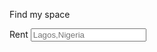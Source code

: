 Find my space
<form>
                <label for="Rent">Rent<i class="fa-solid fa-chevron-down fa-beat-fade" id="chevron-icon"></i></label>
                <input type="search" name="search" placeholder="Lagos,Nigeria" id="sear-form">
                <i class="fa-solid fa-magnifying-glass"></i>

</form>